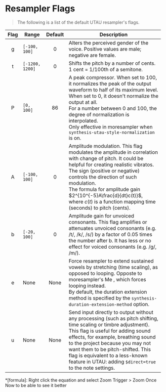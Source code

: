 # Resampler Flags

> The following is a list of the default UTAU resampler's flags.

| Flag |     Range       | Default | Description                                                                                                                                                                                                                                                                                                                                                         |
|:----:|-----------------|:-------:|---------------------------------------------------------------------------------------------------------------------------------------------------------------------------------------------------------------------------------------------------------------------------------------------------------------------------------------------------------------------|
|   g  | `[-100, 100]`   |    0    | Alters the perceived gender of the voice. Positive values are male; negative are female.                                                                                                                                                                                                                                                                            |
|   t  | `[-1200, 1200]` |    0    | Shifts the pitch by a number of cents. 1 cent = 1/100th of a semitone.                                                                                                                                                                                                                                                                                              |
|   P  | `[0, 100]`      |    86   | A peak compressor. When set to 100, it normalizes the peak of the output waveform to half of its maximum level. When set to 0, it doesn't normalize the output at all.<br>For a number between 0 and 100, the degree of normalization is interpolated.<br>Only effective in moresampler when `synthesis-utau-style-normalization` is on.                            |
|   A  | `[-100, 100]`   |    0    | Amplitude modulation. This flag modulates the amplitude in correlation with change of pitch. It could be helpful for creating realistic vibratos. The sign (positive or negative) controls the direction of such modulation. <br> The formula for amplitude gain $2^{10^{-5}A\frac{d}{dt}c(t)}$, where $c(t)$ is a function mapping time (seconds) to pitch (cents).    |
|   b  | `[-20, 100]`    |    0    | Amplitude gain for unvoiced consonants. This flag amplifies or attenuates unvoiced consonants (e.g. /t/, /k/, /s/) by a factor of 0.05 times the number after b. It has less or no effect for voiced consonants (e.g. /g/, /m/).                                                                                                                                    |
|   e  | None            | None    | Force resampler to extend sustained vowels by stretching (time scaling), as opposed to looping. Opposte to moresampler's Me , which forces looping instead. <br>By default, the duration extension method is specified by the `synthesis-duration-extension-method` option.                                                                                         |
|   u  | None            | None    | Send input directly to output without any processing (such as pitch shifting, time scaling or timbre adjustment). This flag is useful for adding sound effects, for example, breathing sound to the project because you may not want them to be pitch-shifted. This flag is equivalent to a less-known feature in UTAU: adding `$direct=true` to the note settings. |

*[formula]: Right click the equation and select Zoom Trigger > Zoom Once Now to be able to see it better